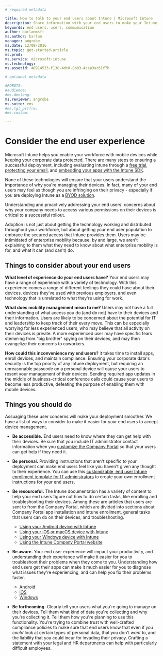 ```yaml
---
# required metadata

title: How to talk to your end users about Intune | Microsoft Intune
description: Share information with your end users to make your Intune deployment successful.
keywords: end users, users, communication
author: barlanmsft
ms.author: barlan
manager: angrobe
ms.date: 12/08/2016
ms.topic: get-started-article
ms.prod:
ms.service: microsoft-intune
ms.technology:
ms.assetid: 48914533-f138-4dc0-8b93-4cea3ac61f7b

# optional metadata

#ROBOTS:
#audience:
#ms.devlang:
ms.reviewer: angrobe
ms.suite: ems
#ms.tgt_pltfrm:
#ms.custom:

---
```


# Consider the end user experience

Microsoft Intune helps you enable your workforce with mobile devices while keeping your corporate data protected. There are many steps to ensuring a successful deployment, including evaluating Intune through a [free trial](/Intune/Understand/mobile-device-management-trial-guide-microsoft-intune.md), [protecting your email](/Intune/Understand/common-ways-to-use-intune#protecting-your-office-365-email-and-data-so-it-can-be-safely-accessed-by-mobile-devices.md), and [embedding your apps with the Intune SDK](/intune/develop/intune-app-sdk.md).

None of these technologies will ensure that your users understand the importance of why you're managing their devices. In fact, many of your end users may feel as though you are infringing on their privacy - especially if you are deploying Intune as a [BYOD solution](/enterprise-mobility-security/solutions/byod-design-considerations-guide.md).

Understanding and proactively addressing your end users' concerns about why your company needs to access various permissions on their devices is critical to a successful rollout.

Adoption is not just about getting the technology working and distributed throughout your workforce, but about getting your end user population to embrace the secured access that Intune provides them. Users may be intimidated of enterprise mobility because, by and large, we aren't explaining to them what they need to know about what enterprise mobility is for, and what it can (and can't) do.

## Things to consider about your end users

__What level of experience do your end users have?__ Your end users may have a range of experience with a variety of technology. With this experience comes a range of different feelings they could have about their devices, devices they've used with previous employers, and even technology that is unrelated to what they're using for work.

__What does mobility management mean to me?__ Users may not have a full understanding of what access you do (and do not) have to their devices and their information. Users are likely to be concerned about the potential for IT and leadership to keep track of their every move. This can be especially worrying for less experienced users, who may believe that all activity on their devices is private. A more experienced user may have specific fears stemming from "big brother" spying on their devices, and may then evangelize their concerns to coworkers.

__How could this inconvenience my end users?__ It takes time to install apps, enroll devices, and maintain compliance. Ensuring your corporate data's security is the top priority of any Intune deployment, but requiring an unreasonable passcode on a personal device will cause your users to resent your management of their devices. Sending required app updates in the middle of business-critical conference calls could cause your users to become less productive, defeating the purpose of enabling them with mobile devices.

## Things you should do

Assuaging these user concerns will make your deployment smoother. We have a list of ways to consider to make it easier for your end users to accept device management.

* __Be accessible.__ End users need to know where they can get help with their devices. Be sure that you include IT administrator contact information when you [customize the Company Portal](/Intune/get-started/start-with-a-paid-subscription-to-microsoft-intune-step-7) so that your users can get help if they need it.

* __Be personal.__ Providing instructions that aren't specific to your deployment can make end users feel like you haven't given any thought to their experience. You can use this [customizable, end user Intune enrollment template for IT administrators](https://gallery.technet.microsoft.com/office/Intune-End-User-Enrollment-3a0c9b0c) to create your own enrollment instructions for your end users. 

* __Be resourceful.__ The Intune documentation has a variety of content to help your end users figure out how to do certain tasks, like enrolling and troubleshooting their devices. Among these are articles that users are sent to from the Company Portal, which are divided into sections about Company Portal app installation and Intune enrollment, general tasks that users can do on their devices, and troubleshooting.

    - [Using your Android device with Intune](/Intune/EndUser/using-your-android-device-with-intune)
    - [Using your iOS or macOS device with Intune](/Intune/EndUser/using-your-ios-or-mac-os-x-device-with-intune)
    - [Using your Windows device with Intune](/Intune/EndUser/using-your-windows-device-with-intune)
    - [Using the Intune Company Portal website](/Intune/EndUser/using-the-intune-company-portal-website)

* __Be aware.__ Your end user experience will impact your productivity, and understanding their experience will make it easier for you to troubleshoot their problems when they come to you. Understanding how end users get their apps can make it much easier for you to diagnose what issues they're experiencing, and can help you fix their problems faster.

    - [Android](how-your-android-users-get-their-apps.md)
    - [iOS](how-your-ios-users-get-their-apps.md)
    - [Windows](how-your-windows-users-get-their-apps.md)

* __Be forthcoming.__ Clearly tell your users what you're going to manage on their devices. Tell them what kind of data you're collecting and why you're collecting it. Tell them how you're planning to use this functionality. You're trying to combine trust with well-crafted compliance policies to make sure that end users know that even if you *could* look at certain types of personal data, that you don't *want* to, and the liability that you could incur for invading their privacy. Crafting a statement with your legal and HR departments can help with particularly difficult employees. 
